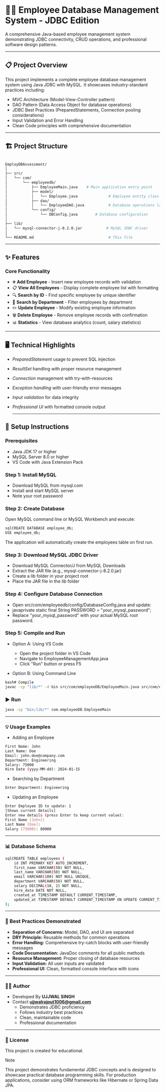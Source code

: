# 👨‍💻 Employee Database Management System - JDBC Edition

A comprehensive Java-based employee management system demonstrating JDBC connectivity, CRUD operations, and professional software design patterns.

---

## 📋 Project Overview

This project implements a complete employee database management system using Java JDBC with MySQL. It showcases industry-standard practices including:

 - MVC Architecture (Model-View-Controller pattern)
 - DAO Pattern (Data Access Object for database operations)
 - JDBC Best Practices (PreparedStatements, Connection pooling considerations)
 - Input Validation and Error Handling
 - Clean Code principles with comprehensive documentation

---

## 🏗️ Project Structure

```bash

EmployDBAssessment/
│
├── src/
│   └── com/
│       └── employeedb/
│           ├── EmployeeMain.java    # Main application entry point
│           ├── model/
│           │   └── Employee.java              # Employee entity class
│           ├── dao/
│           │   └── EmployeeDAO.java           # Database operations layer
│           └── config/
│               └── DBConfig.java        # Database configuration
│
├── lib/
│   └── mysql-connector-j-8.2.0.jar           # MySQL JDBC driver
│
└── README.md                                  # This file

```

---

## ✨ Features
### Core Functionality
- ➕ **Add Employee** - Insert new employee records with validation
- 📋 **View All Employees** - Display complete employee list with formatting
- 🔍 **Search by ID** - Find specific employee by unique identifier
- 🏢 **Search by Department** - Filter employees by department
- ✏️ **Update Employee** - Modify existing employee information
- 🗑️ **Delete Employee** - Remove employee records with confirmation
- 📊 **Statistics** - View database analytics (count, salary statistics)

---

##  🖥️ Technical Highlights

- *PreparedStatement* usage to prevent SQL injection
- *ResultSet* handling with proper resource management
- *Connection* management with try-with-resources
- *Exception handling* with user-friendly error messages
- *Input validation* for data integrity
- *Professional UI* with formatted console output

  ---

##  🚀 Setup Instructions
### Prerequisites

- Java JDK 17 or higher
- MySQL Server 8.0 or higher
- VS Code with Java Extension Pack

### Step 1: Install MySQL

- Download MySQL from mysql.com
- Install and start MySQL server
- Note your root password

### Step 2: Create Database

Open MySQL command line or MySQL Workbench and execute:
```bash
sqlCREATE DATABASE employee_db;
USE employee_db;
```
The application will automatically create the employees table on first run.

### Step 3: Download MySQL JDBC Driver

- Download MySQL Connector/J from MySQL Downloads
- Extract the JAR file (e.g., mysql-connector-j-8.2.0.jar)
- Create a lib folder in your project root
- Place the JAR file in the lib folder

### Step 4: Configure Database Connection

 - Open src/com/employeedb/config/DatabaseConfig.java and update:
 - javaprivate static final String PASSWORD = "your_mysql_password";
 - Replace "your_mysql_password" with your actual MySQL root password.


### Step 5: Compile and Run
 - Option A: Using VS Code

   - Open the project folder in VS Code
   - Navigate to EmployeeManagementApp.java
   - Click "Run" button or press F5

- Option B: Using Command Line

```bash
bash# Compile
javac -cp "lib/*" -d bin src/com/employeeDB/EmployeeMain.java src/com/employeeDB/config/DBConfig.java src/com/employeeDB/dao/EmployeeDao.java src/com/employeeDB/model/Employee.java
```

### ▶️ Run

```bash
java -cp "bin;lib/*" com.employeeDB.EmployeeMain  

```

---

### 💡 Usage Examples

- Adding an Employee
```bash
First Name: John
Last Name: Doe
Email: john.doe@company.com
Department: Engineering
Salary: 75000
Hire Date (yyyy-MM-dd): 2024-01-15
```
- Searching by Department
```bash  
Enter Department: Engineering
```
- Updating an Employee
```bash 
Enter Employee ID to update: 1
[Shows current details]
Enter new details (press Enter to keep current value):
First Name [John]: 
Last Name [Doe]: 
Salary [75000]: 80000
```

---

### 📊 Database Schema
```bash 
sqlCREATE TABLE employees (
    id INT PRIMARY KEY AUTO_INCREMENT,
    first_name VARCHAR(50) NOT NULL,
    last_name VARCHAR(50) NOT NULL,
    email VARCHAR(100) NOT NULL UNIQUE,
    department VARCHAR(50) NOT NULL,
    salary DECIMAL(10, 2) NOT NULL,
    hire_date DATE NOT NULL,
    created_at TIMESTAMP DEFAULT CURRENT_TIMESTAMP,
    updated_at TIMESTAMP DEFAULT CURRENT_TIMESTAMP ON UPDATE CURRENT_TIMESTAMP
);
```

---

### 🌟 Best Practices Demonstrated

 - **Separation of Concerns:** Model, DAO, and UI are separated
 - **DRY Principle:** Reusable methods for common operations
 - **Error Handling:** Comprehensive try-catch blocks with user-friendly messages
 - **Code Documentation:** JavaDoc comments for all public methods
 - **Resource Management:** Proper closing of database resources
 - **Input Validation:** All user inputs are validated
 - **Professional UI:** Clean, formatted console interface with icons

---

### 👨‍💻 Author
 - Developed By **UJJWAL SINGH**
 - Contact **ujjwalrajput1006@gmail.com**
   - Demonstrates JDBC proficiency
   - Follows industry best practices
   - Clean, maintainable code
   - Professional documentation

---

### 📄 License

 This project is created for educational.

> [!NOTE]
> This project demonstrates fundamental JDBC concepts and is designed to showcase practical database programming skills. For production applications, consider using ORM frameworks like Hibernate or Spring Data JPA.
